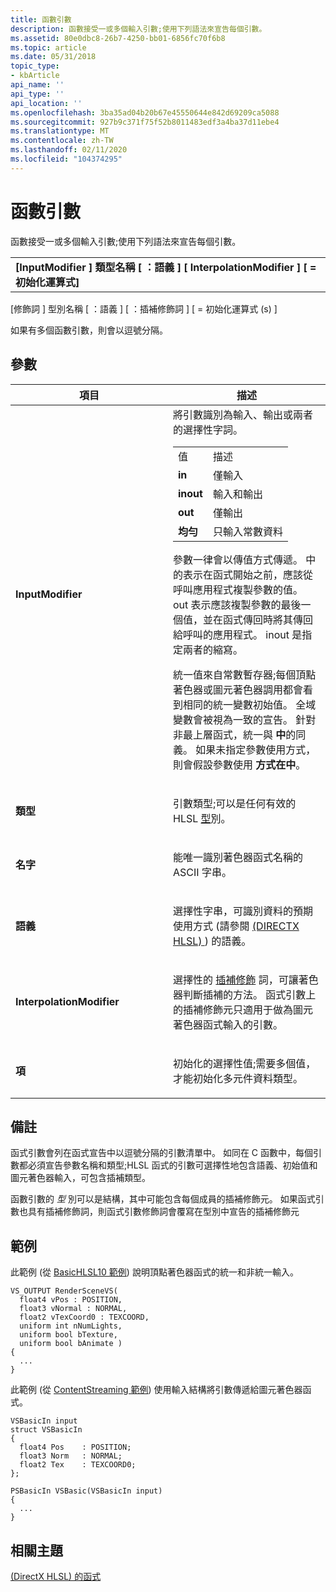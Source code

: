 ```yaml
---
title: 函數引數
description: 函數接受一或多個輸入引數;使用下列語法來宣告每個引數。
ms.assetid: 80e0dbc8-26b7-4250-bb01-6856fc70f6b8
ms.topic: article
ms.date: 05/31/2018
topic_type:
- kbArticle
api_name: ''
api_type: ''
api_location: ''
ms.openlocfilehash: 3ba35ad04b20b67e45550644e842d69209ca5088
ms.sourcegitcommit: 927b9c371f75f52b8011483edf3a4ba37d11ebe4
ms.translationtype: MT
ms.contentlocale: zh-TW
ms.lasthandoff: 02/11/2020
ms.locfileid: "104374295"
---
```

# <a name="function-arguments"></a>函數引數

函數接受一或多個輸入引數;使用下列語法來宣告每個引數。



|                                                                                             |
|---------------------------------------------------------------------------------------------|
| **\[InputModifier \] 類型名稱 \[ ：語義 \] \[ InterpolationModifier \] \[ = 初始化運算式\]** |



 

\[修飾詞 \] 型別名稱 \[ ：語義 \] \[ ：插補修飾詞 \] \[ = 初始化運算式 (s) \]

如果有多個函數引數，則會以逗號分隔。

## <a name="parameters"></a>參數



<table>
<colgroup>
<col style="width: 50%" />
<col style="width: 50%" />
</colgroup>
<thead>
<tr class="header">
<th>項目</th>
<th>描述</th>
</tr>
</thead>
<tbody>
<tr class="odd">
<td><span id="InputModifier"></span><span id="inputmodifier"></span><span id="INPUTMODIFIER"></span><strong>InputModifier</strong><br/></td>
<td>將引數識別為輸入、輸出或兩者的選擇性字詞。<br/> 
<table>
<tbody>
<tr class="odd">
<td>值</td>
<td>描述</td>
</tr>
<tr class="even">
<td><strong>in</strong></td>
<td>僅輸入</td>
</tr>
<tr class="odd">
<td><strong>inout</strong></td>
<td>輸入和輸出</td>
</tr>
<tr class="even">
<td><strong>out</strong></td>
<td>僅輸出</td>
</tr>
<tr class="odd">
<td><strong>均勻</strong></td>
<td>只輸入常數資料</td>
</tr>
</tbody>
</table>

<p> </p>
<p>參數一律會以傳值方式傳遞。 中的表示在函式開始之前，應該從呼叫應用程式複製參數的值。 out 表示應該複製參數的最後一個值，並在函式傳回時將其傳回給呼叫的應用程式。 inout 是指定兩者的縮寫。</p>
<p>統一值來自常數暫存器;每個頂點著色器或圖元著色器調用都會看到相同的統一變數初始值。 全域變數會被視為一致的宣告。 針對非最上層函式，統一與 <strong>中</strong>的同義。 如果未指定參數使用方式，則會假設參數使用 <strong>方式在中</strong>。</p></td>
</tr>
<tr class="even">
<td><p><span id="Type"></span><span id="type"></span><span id="TYPE"></span><strong>類型</strong></p></td>
<td><p>引數類型;可以是任何有效的 HLSL <a href="dx-graphics-hlsl-data-types.md">型</a>別。</p></td>
</tr>
<tr class="odd">
<td><p><span id="Name"></span><span id="name"></span><span id="NAME"></span><strong>名字</strong></p></td>
<td><p>能唯一識別著色器函式名稱的 ASCII 字串。</p></td>
</tr>
<tr class="even">
<td><p><span id="Semantic"></span><span id="semantic"></span><span id="SEMANTIC"></span><strong>語義</strong></p></td>
<td><p>選擇性字串，可識別資料的預期使用方式 (請參閱 <a href="dx-graphics-hlsl-semantics.md"> (DIRECTX HLSL) </a>) 的語義。</p></td>
</tr>
<tr class="odd">
<td><p><span id="InterpolationModifier"></span><span id="interpolationmodifier"></span><span id="INTERPOLATIONMODIFIER"></span><strong>InterpolationModifier</strong></p></td>
<td><p>選擇性的 <a href="dx-graphics-hlsl-struct.md">插補修飾</a> 詞，可讓著色器判斷插補的方法。 函式引數上的插補修飾元只適用于做為圖元著色器函式輸入的引數。</p></td>
</tr>
<tr class="even">
<td><p><span id="Initializers"></span><span id="initializers"></span><span id="INITIALIZERS"></span><strong>項</strong></p></td>
<td><p>初始化的選擇性值;需要多個值，才能初始化多元件資料類型。</p></td>
</tr>
</tbody>
</table>



 

## <a name="remarks"></a>備註

函式引數會列在函式宣告中以逗號分隔的引數清單中。 如同在 C 函數中，每個引數都必須宣告參數名稱和類型;HLSL 函式的引數可選擇性地包含語義、初始值和圖元著色器輸入，可包含插補類型。

函數引數的 *型* 別可以是結構，其中可能包含每個成員的插補修飾元。 如果函式引數也具有插補修飾詞，則函式引數修飾詞會覆寫在型別中宣告的插補修飾元

## <a name="examples"></a>範例

此範例 (從 [BasicHLSL10 範例](https://msdn.microsoft.com/library/Ee416395(v=VS.85).aspx)) 說明頂點著色器函式的統一和非統一輸入。


```
VS_OUTPUT RenderSceneVS( 
  float4 vPos : POSITION,
  float3 vNormal : NORMAL,
  float2 vTexCoord0 : TEXCOORD,
  uniform int nNumLights,
  uniform bool bTexture,
  uniform bool bAnimate )
{
  ...
}
```



此範例 (從 [ContentStreaming 範例](https://msdn.microsoft.com/library/Ee416397(v=VS.85).aspx)) 使用輸入結構將引數傳遞給圖元著色器函式。


```
VSBasicIn input
struct VSBasicIn
{
  float4 Pos    : POSITION;
  float3 Norm   : NORMAL;
  float2 Tex    : TEXCOORD0;
};

PSBasicIn VSBasic(VSBasicIn input)
{
  ...
}
```



## <a name="related-topics"></a>相關主題

<dl> <dt>

[ (DirectX HLSL) 的函式 ](dx-graphics-hlsl-functions.md)
</dt> </dl>

 

 





